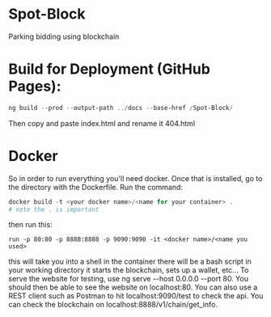 # Spot-Block

Parking bidding using blockchain

# Build for Deployment (GitHub Pages):

```Powershell
ng build --prod --output-path ../docs --base-href /Spot-Block/
```

Then copy and paste index.html and rename it 404.html

# Docker

So in order to run everything you'll need docker. Once that is installed, go to
the directory with the Dockerfile. Run the command:

```Powershell
docker build -t <your docker name>/<name for your container> .
# note the . is important
```

then run this:

```
run -p 80:80 -p 8888:8888 -p 9090:9090 -it <docker name>/<name you used>
```

this will take you into a shell in the container there will be a bash script in
your working directory it starts the blockchain, sets up a wallet, etc... To serve
the website for testing, use ng serve --host 0.0.0.0 --port 80. You should then be 
able to see the website on localhost:80. You can also use a REST client such as 
Postman to hit localhost:9090/test to check the api. You can check the blockchain
on localhost:8888/v1/chain/get_info.
